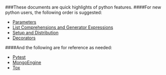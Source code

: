 
###These documents are quick highlights of python features.
####For new python users, the following order is suggested:
 * [Parameters](https://github.com/pryano/python_docs/blob/master/parameters.md)
 * [List Comprehensions and Generator Expressions](https://github.com/pryano/python_docs/blob/master/list_comps_and_gen_exp.md)
 * [Setup and Distribution](https://github.com/pryano/python_docs/blob/master/setup_and_distribution.md)
 * [Decorators](https://github.com/pryano/python_docs/blob/master/decorators.md)

####And the following are for reference as needed:
 * [Pytest](https://github.com/pryano/python_docs/blob/master/pytest_doc.md)
 * [MongoEngine](https://github.com/pryano/python_docs/blob/master/mongoengine.md)
 * [Tox](https://github.com/pryano/python_docs/blob/master/tox.md)
